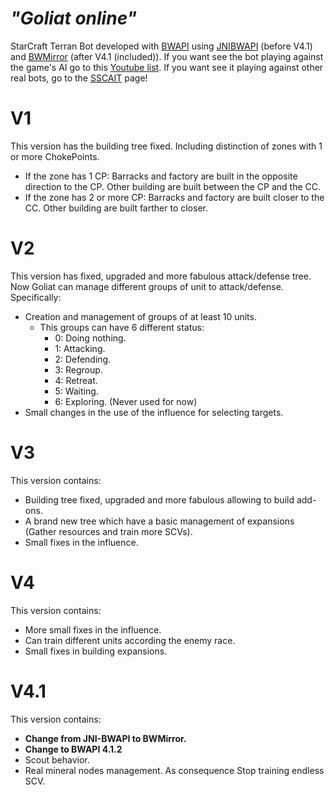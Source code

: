 # _"Goliat online"_

StarCraft Terran Bot developed with [BWAPI](https://github.com/bwapi/bwapi) using [JNIBWAPI](https://github.com/JNIBWAPI/JNIBWAPI) (before V4.1)
and [BWMirror](https://github.com/vjurenka/BWMirror) (after V4.1 (included)).
If you want see the bot playing against the game's AI go to this [Youtube list](https://www.youtube.com/playlist?list=PL9JgBzni37CJBxh18jNsubarZSZKtdO2Y).
If you want see it playing against other real bots, go to the [SSCAIT](http://sscaitournament.com/) page! 


# V1 

This version has the building tree fixed. Including distinction of zones with 1 or more ChokePoints.
* If the zone has 1 CP: Barracks and factory are built in the opposite direction to the CP. Other building are built between the CP and the CC.
* If the zone has 2 or more CP: Barracks and factory are built closer to the CC. Other building are built farther to closer.

# V2

This version has fixed, upgraded and more fabulous attack/defense tree. Now Goliat can manage different groups of unit to attack/defense. Specifically:

* Creation and management of groups of at least 10 units.
  * This groups can have 6 different status:
    * 0: Doing nothing.
    * 1: Attacking.
    * 2: Defending.
    * 3: Regroup.
    * 4: Retreat.
    * 5: Waiting.
    * 6: Exploring. (Never used for now)
* Small changes in the use of the influence for selecting targets.

# V3

This version contains:

* Building tree fixed, upgraded and more fabulous allowing to build add-ons.
* A brand new tree which have a basic management of expansions (Gather resources and train more SCVs).
* Small fixes in the influence.

# V4

This version contains:

* More small fixes in the influence.
* Can train different units according the enemy race.
* Small fixes in building expansions.

# V4.1

This version contains:

* **Change from JNI-BWAPI to BWMirror.**
* **Change to BWAPI 4.1.2**
* Scout behavior.
* Real mineral nodes management. As consequence Stop training endless SCV.


